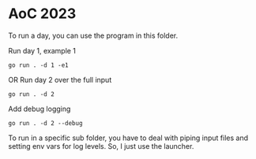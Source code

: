 # AoC 2023

To run a day, you can use the program in this folder. 

Run day 1, example 1

`go run . -d 1 -e1`

OR Run day 2 over the full input

`go run . -d 2`

Add debug logging

`go run . -d 2 --debug`

To run in a specific sub folder, you have to deal with piping input
files and setting env vars for log levels. So, I just use the launcher.
